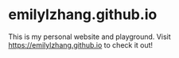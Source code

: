 # emilylzhang.github.io
This is my personal website and playground. Visit https://emilylzhang.github.io to check it out!
